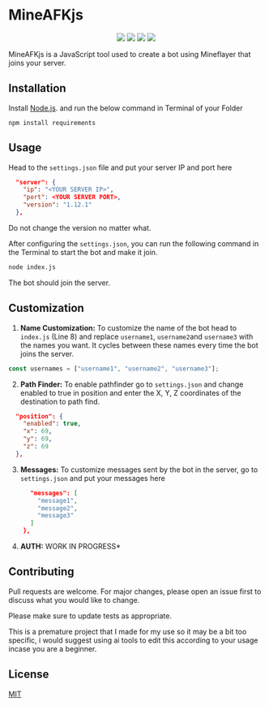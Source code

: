 # MineAFKjs
<p align="center"> 
    <img src="https://img.shields.io/github/issues/yashbos5620x/MineAFKjs">
    <img src="https://img.shields.io/github/forks/yashbos5620x/MineAFKjs">
    <img src="https://img.shields.io/github/stars/yashbos5620x/MineAFKjs">
    <img src="https://img.shields.io/github/license/yashbos5620x/MineAFKjs">


MineAFKjs is a JavaScript tool used to create a bot using Mineflayer that joins your server.

## Installation

Install  [Node.js](https://nodejs.org/en). and run the below command in Terminal of your Folder
```
npm install requirements
```

## Usage

Head to the `settings.json` file and  put your server IP and port here

```json
  "server": {
    "ip": "<YOUR SERVER IP>", 
    "port": <YOUR SERVER PORT>,   
    "version": "1.12.1"   
  },
```
Do not change the version no matter what.

After configuring the `settings.json`, you can run the following command in the Terminal to start the bot and make it join.

```bash
node index.js
```

The bot should join the server.

## Customization

1. **Name Customization:** 
To customize the name of the bot head to `index.js` (Line 8) and replace ``username1``, ``username2``and ``username3`` with the names you want. It cycles between these names every time the bot joins the server. 

```javascript
const usernames = ["username1", "username2", "username3"];
```
2. **Path Finder:** To enable pathfinder go to `settings.json` and change enabled to true in position and enter the X, Y, Z coordinates of the destination to path find.
```json
  "position": {
    "enabled": true,
    "x": 69,
    "y": 69,
    "z": 69
  },
```
3. **Messages:** To customize messages sent by the bot in the server, go to `settings.json` and put your messages here

```json
      "messages": [
        "message1",
        "message2",
        "message3"
      ]
    },
```
4. **AUTH:** WORK IN PROGRESS*



## Contributing

Pull requests are welcome. For major changes, please open an issue first
to discuss what you would like to change.

Please make sure to update tests as appropriate.

This is a premature project that I made for my use so it may be a bit too specific, i would suggest using ai tools to edit this according to your usage incase you are a beginner.

## License

[MIT](https://choosealicense.com/licenses/mit/)
